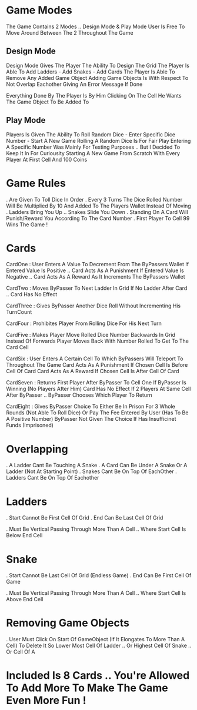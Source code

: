 
# Game Modes

The Game Contains 2 Modes .. Design Mode & Play Mode
User Is Free To Move Around Between The 2 Throughout The Game

## Design Mode

Design Mode Gives The Player The Ability To Design The Grid 
The Player Is Able To Add Ladders - Add Snakes - Add Cards
The Player Is Able To Remove Any Added Game Object
Adding Game Objects Is With Respect To Not Overlap Eachother Giving An Error Message If Done

Everything Done By The Player Is By Him Clicking On The Cell He Wants The Game Object To Be Added To


## Play Mode

Players Is Given The Ability To Roll Random Dice - Enter Specific Dice Number - Start A New Game
Rolling A Random Dice Is For Fair Play
Entering A Specific Number Was Mainly For Testing Purposes .. But I Decided To Keep It In For Curiousity
Starting A New Game From Scratch With Every Player At First Cell And 100 Coins



# Game Rules

. Are Given To Toll Dice In Order
. Every 3 Turns The Dice Rolled Number Will Be Multiplied By 10 And Added To The Players Wallet Instead Of Moving
. Ladders Bring You Up .. Snakes Slide You Down
. Standing On A Card Will Punish/Reward You According To The Card Number
. First Player To Cell 99 Wins The Game !



# Cards

CardOne : User Enters A Value To Decrement From The ByPassers Wallet 
          If Entered Value Is Positive .. Card Acts As A Punishment 
          If Entered Value Is Negative .. Card Acts As A Reward As It Increments The ByPassers Wallet

CardTwo : Moves ByPasser To Next Ladder In Grid 
          If No Ladder After Card .. Card Has No Effect

CardThree : Gives ByPasser Another Dice Roll Without Incrementing His TurnCount

CardFour : Prohibites Player From Rolling Dice For His Next Turn

CardFive : Makes Player Move Rolled Dice Number Backwards In Grid Instead Of Forwards
           Player Moves Back With Number Rolled To Get To The Card Cell

CardSix : User Enters A Certain Cell To Which ByPassers Will Teleport To Throughout The Game
          Card Acts As A Punishment If Chosen Cell Is Before Cell Of Card
          Card Acts As A Reward If Chosen Cell Is After Cell Of Card

CardSeven : Returns First Player After ByPasser To Cell One 
            If ByPasser Is Winning (No Players After Him) Card Has No Effect
            If 2 Players At Same Cell After ByPasser .. ByPasser Chooses Which Player To Return

CardEight : Gives ByPasser Choice To Either Be In Prison For 3 Whole Rounds (Not Able To Roll Dice) Or Pay The Fee Entered By User (Has To Be A Positive Number)
            ByPasser Not Given The Choice If Has Insufficinet Funds (Imprisoned)
          


# Overlapping

. A Ladder Cant Be Touching A Snake
. A Card Can Be Under A Snake Or A Ladder (Not At Starting Point)
. Snakes Cant Be On Top Of EachOther
. Ladders Cant Be On Top Of Eachother



# Ladders

. Start Cannot Be First Cell Of Grid
. End Can Be Last Cell Of Grid

. Must Be Vertical Passing Through More Than A Cell .. Where Start Cell Is Below End Cell


# Snake

. Start Cannot Be Last Cell Of Grid (Endless Game)
. End Can Be First Cell Of Game

. Must Be Vertical Passing Through More Than A Cell .. Where Start Cell Is Above End Cell


# Removing Game Objects

. User Must Click On Start Of GameObject (If It Elongates To More Than A Cell) To Delete It
  So Lower Most Cell Of Ladder .. Or Highest Cell Of Snake .. Or Cell Of A 



# Included Is 8 Cards .. You're Allowed To Add More To Make The Game Even More Fun !